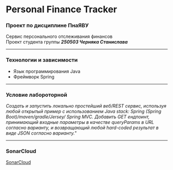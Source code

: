 # Personal Finance Tracker

### Проект по дисциплине ПнаЯВУ

Сервис персонального отслеживания финансов  
Проект студента группы ***250503 Черняка Станислава***

---

### Технологии и зависимости

* Язык программирования Java
* Фреймворк Spring

---
### Условие лабороторной

*Создать и запустить локально простейший веб/REST сервис, используя любой открытый пример с использованием Java stack: Spring (Spring Boot)/maven/gradle/Jersey/ Spring MVC.
Добавить GET ендпоинт, принимающий входные параметры в качестве queryParams в URL согласно варианту, и возвращающий любой hard-coded результат в виде JSON согласно варианту."*

---
### SonarCloud

[SonarCloud](https://sonarcloud.io/summary/new_code?id=silenthnowakeup_LanguageDetect)

